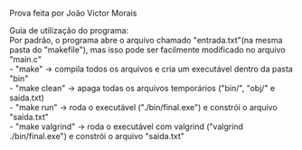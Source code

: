 <p>Prova feita por João Victor Morais</p>

<p>
Guia de utilização do programa:<br>
    Por padrão, o programa abre o arquivo chamado "entrada.txt"(na mesma pasta do "makefile"), mas isso pode ser facilmente modificado no arquivo "main.c"<br>
    - "make"          -> compila todos os arquivos e cria um executável dentro da pasta "bin"<br>
    - "make clean"    -> apaga todas os arquivos temporários ("bin/", "obj/" e saida.txt)<br>
    - "make run"      -> roda o executável ("./bin/final.exe") e constrói o arquivo "saida.txt"<br>
    - "make valgrind" -> roda o executável com valgrind ("valgrind ./bin/final.exe") e constrói o arquivo "saida.txt"<br>
</p>
